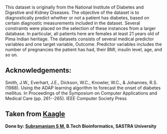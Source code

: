 
This dataset is originally from the National Institute of Diabetes and Digestive and Kidney Diseases. The objective of the dataset is to diagnostically predict whether or not a patient has diabetes, based on certain diagnostic measurements included in the dataset. Several constraints were placed on the selection of these instances from a larger database. In particular, all patients here are females at least 21 years old of Pima Indian heritage.
The datasets consists of several medical predictor variables and one target variable, Outcome. Predictor variables includes the number of pregnancies the patient has had, their BMI, insulin level, age, and so on.

## Acknowledgements:
Smith, J.W., Everhart, J.E., Dickson, W.C., Knowler, W.C., & Johannes, R.S. (1988). Using the ADAP learning algorithm to forecast the onset of diabetes mellitus. In Proceedings of the Symposium on Computer Applications and Medical Care (pp. 261--265). IEEE Computer Society Press

 **Taken from [Kaagle](https://www.kaggle.com/uciml/pima-indians-diabetes-database)** 
 ------------------------------------------------------------------------------------------------------------------------------------------
 
 **Done by: [Subramaniam S M](https://www.linkedin.com/in/subramaniam-s-m-a01827130/), B.Tech Bioinformatics, SASTRA University** 
 